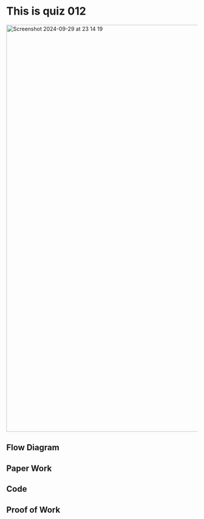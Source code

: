 # This is quiz 012

<img width="1070" alt="Screenshot 2024-09-29 at 23 14 19" src="https://github.com/user-attachments/assets/35e97568-9455-4ada-9a00-e4c770ecba39">



## Flow Diagram




## Paper Work



## Code




## Proof of Work
